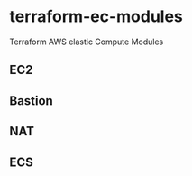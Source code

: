 # terraform-ec-modules
Terraform AWS elastic Compute Modules





## EC2


## Bastion


## NAT


## ECS

